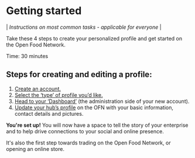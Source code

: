 # Getting started

| _Instructions on most common tasks - applicable for everyone_ |

Take these 4 steps to create your personalized profile and get started on the Open Food Network. 

Time: 30 minutes
## Steps for creating and editing a profile:

1. [Create an account.](/create-an-account.md)
2. [Select the ‘type’ of profile you’d like.](/hub-profile-types.md)
3. [Head to your ‘Dashboard’](/the-dashboard.md)
    \(the administration side of your new account\).
4. [Update your hub’s profile](/your-profile.md)
    on the OFN with your basic information, contact details and pictures.

**You're set up!**
You will now have a space to tell the story of your enterprise and to help drive connections to your social and online presence.

It's also the first step towards trading on the Open Food Network, or opening an online store.


